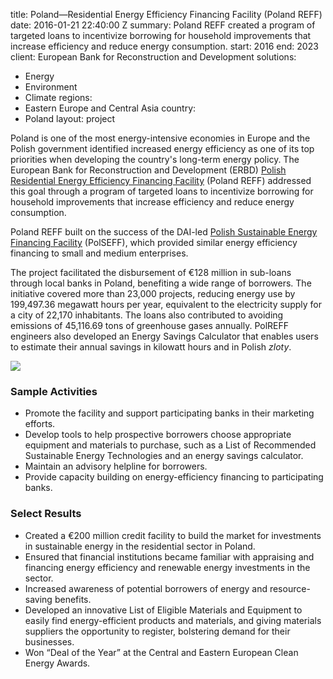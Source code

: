 
title: Poland—Residential Energy Efficiency Financing Facility (Poland REFF)
date: 2016-01-21 22:40:00 Z
summary: Poland REFF created a program of targeted loans to incentivize borrowing
  for household improvements that increase efficiency and reduce energy consumption.
start: 2016
end: 2023
client: European Bank for Reconstruction and Development
solutions:
- Energy
- Environment
- Climate
regions:
- Eastern Europe and Central Asia
country:
- Poland
layout: project


Poland is one of the most energy-intensive economies in Europe and the Polish government identified increased energy efficiency as one of its top priorities when developing the country's long-term energy policy. The European Bank for Reconstruction and Development (ERBD) [Polish Residential Energy Efficiency Financing Facility](http://www.polreff.org/?sLanguage=en) (Poland REFF) addressed this goal through a program of targeted loans to incentivize borrowing for household improvements that increase efficiency and reduce energy consumption.

Poland REFF built on the success of the DAI-led [Polish Sustainable Energy Financing Facility](https://www.dai.com/our-work/projects/poland-polish-sustainable-energy-financing-facility-polseff) (PolSEFF), which provided similar energy efficiency financing to small and medium enterprises.

The project facilitated the disbursement of €128 million in sub-loans through local banks in Poland, benefiting a wide range of borrowers. The initiative covered more than 23,000 projects, reducing energy use by 199,497.36 megawatt hours per year, equivalent to the electricity supply for a city of 22,170 inhabitants. The loans also contributed to avoiding emissions of 45,116.69 tons of greenhouse gases annually. PolREFF engineers also developed an Energy Savings Calculator that enables users to estimate their annual savings in kilowatt hours and in Polish *zloty*.

![](https://assetify-dai.com/projects/PolReff.jpg)

### Sample Activities

* Promote the facility and support participating banks in their marketing efforts.
* Develop tools to help prospective borrowers choose appropriate equipment and materials to purchase, such as a List of Recommended Sustainable Energy Technologies and an energy savings calculator.
* Maintain an advisory helpline for borrowers.
* Provide capacity building on energy-efficiency financing to participating banks.

### Select Results

* Created a €200 million credit facility to build the market for investments in sustainable energy in the residential sector in Poland.
* Ensured that financial institutions became familiar with appraising and financing energy efficiency and renewable energy investments in the sector.
* Increased awareness of potential borrowers of energy and resource-saving benefits.
* Developed an innovative List of Eligible Materials and Equipment to easily find energy-efficient products and materials, and giving materials suppliers the opportunity to register, bolstering demand for their businesses.
* Won “Deal of the Year” at the Central and Eastern European Clean Energy Awards.
